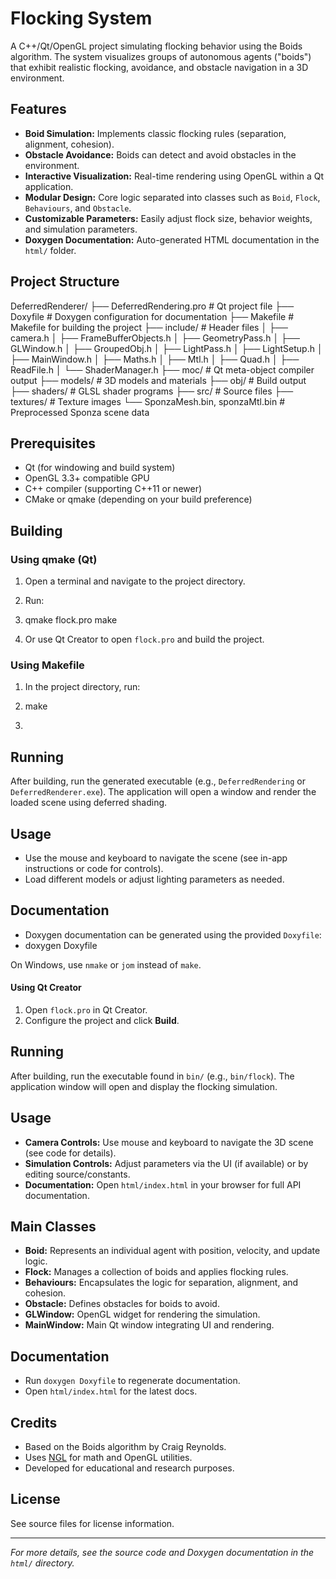 # Flocking System

A C++/Qt/OpenGL project simulating flocking behavior using the Boids algorithm. The system visualizes groups of autonomous agents ("boids") that exhibit realistic flocking, avoidance, and obstacle navigation in a 3D environment.

## Features

- **Boid Simulation:** Implements classic flocking rules (separation, alignment, cohesion).
- **Obstacle Avoidance:** Boids can detect and avoid obstacles in the environment.
- **Interactive Visualization:** Real-time rendering using OpenGL within a Qt application.
- **Modular Design:** Core logic separated into classes such as `Boid`, `Flock`, `Behaviours`, and `Obstacle`.
- **Customizable Parameters:** Easily adjust flock size, behavior weights, and simulation parameters.
- **Doxygen Documentation:** Auto-generated HTML documentation in the `html/` folder.

## Project Structure

DeferredRenderer/ ├── DeferredRendering.pro # Qt project file ├── Doxyfile # Doxygen configuration for documentation 
├── Makefile # Makefile for building the project ├── include/ # Header files │ ├── camera.h │ ├── FrameBufferObjects.h │ 
├── GeometryPass.h │ ├── GLWindow.h │ ├── GroupedObj.h │ ├── LightPass.h │ ├── LightSetup.h │ ├── MainWindow.h │ ├── Maths.h │ ├── Mtl.h │ ├── Quad.h │ ├── ReadFile.h 
│ └── ShaderManager.h ├── moc/ # Qt meta-object compiler output ├── models/ # 3D models and materials ├── obj/ # Build output ├── shaders/ # GLSL shader programs
├── src/ # Source files ├── textures/ # Texture images └── SponzaMesh.bin, sponzaMtl.bin # Preprocessed Sponza scene data


## Prerequisites

- Qt (for windowing and build system)
- OpenGL 3.3+ compatible GPU
- C++ compiler (supporting C++11 or newer)
- CMake or qmake (depending on your build preference)

## Building

### Using qmake (Qt)

1. Open a terminal and navigate to the project directory.
2. Run:
3. qmake flock.pro make

4. Or use Qt Creator to open `flock.pro` and build the project.

### Using Makefile

1. In the project directory, run:
2. make

3. 
## Running

After building, run the generated executable (e.g., `DeferredRendering` or `DeferredRenderer.exe`). The application will open a window and render the loaded scene using deferred shading.

## Usage

- Use the mouse and keyboard to navigate the scene (see in-app instructions or code for controls).
- Load different models or adjust lighting parameters as needed.

## Documentation

- Doxygen documentation can be generated using the provided `Doxyfile`:
- doxygen Doxyfile

On Windows, use `nmake` or `jom` instead of `make`.

#### Using Qt Creator

1. Open `flock.pro` in Qt Creator.
2. Configure the project and click **Build**.

## Running

After building, run the executable found in `bin/` (e.g., `bin/flock`). The application window will open and display the flocking simulation.

## Usage

- **Camera Controls:** Use mouse and keyboard to navigate the 3D scene (see code for details).
- **Simulation Controls:** Adjust parameters via the UI (if available) or by editing source/constants.
- **Documentation:** Open `html/index.html` in your browser for full API documentation.

## Main Classes

- **Boid:** Represents an individual agent with position, velocity, and update logic.
- **Flock:** Manages a collection of boids and applies flocking rules.
- **Behaviours:** Encapsulates the logic for separation, alignment, and cohesion.
- **Obstacle:** Defines obstacles for boids to avoid.
- **GLWindow:** OpenGL widget for rendering the simulation.
- **MainWindow:** Main Qt window integrating UI and rendering.

## Documentation

- Run `doxygen Doxyfile` to regenerate documentation.
- Open `html/index.html` for the latest docs.

## Credits

- Based on the Boids algorithm by Craig Reynolds.
- Uses [NGL](https://github.com/NCCA/NGL) for math and OpenGL utilities.
- Developed for educational and research purposes.

## License

See source files for license information.

---

*For more details, see the source code and Doxygen documentation in the `html/` directory.*
